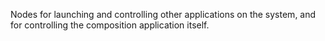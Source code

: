 Nodes for launching and controlling other applications on the system, and for controlling the composition application itself.
